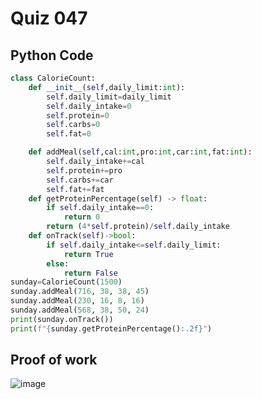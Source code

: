 # Quiz 047

## Python Code 
```.py
class CalorieCount:
    def __init__(self,daily_limit:int):
        self.daily_limit=daily_limit
        self.daily_intake=0
        self.protein=0
        self.carbs=0
        self.fat=0

    def addMeal(self,cal:int,pro:int,car:int,fat:int):
        self.daily_intake+=cal
        self.protein+=pro
        self.carbs+=car
        self.fat+=fat
    def getProteinPercentage(self) -> float:
        if self.daily_intake==0:
            return 0
        return (4*self.protein)/self.daily_intake
    def onTrack(self)->bool:
        if self.daily_intake<=self.daily_limit:
            return True
        else:
            return False
sunday=CalorieCount(1500)
sunday.addMeal(716, 38, 38, 45)
sunday.addMeal(230, 16, 8, 16)
sunday.addMeal(568, 38, 50, 24)
print(sunday.onTrack())
print(f"{sunday.getProteinPercentage():.2f}")
```


## Proof of work
![image](https://github.com/user-attachments/assets/437601c0-dde7-444d-a4d0-515054f564ec)




